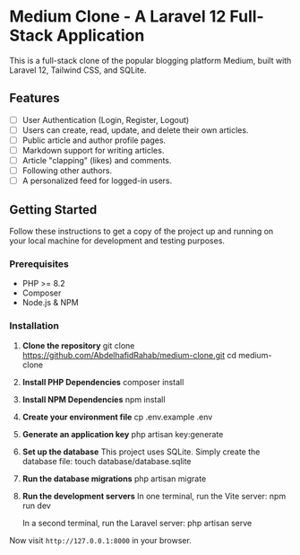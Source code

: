 # Medium Clone - A Laravel 12 Full-Stack Application

This is a full-stack clone of the popular blogging platform Medium, built with Laravel 12, Tailwind CSS, and SQLite.

## Features

*   [ ] User Authentication (Login, Register, Logout)
*   [ ] Users can create, read, update, and delete their own articles.
*   [ ] Public article and author profile pages.
*   [ ] Markdown support for writing articles.
*   [ ] Article "clapping" (likes) and comments.
*   [ ] Following other authors.
*   [ ] A personalized feed for logged-in users.

## Getting Started

Follow these instructions to get a copy of the project up and running on your local machine for development and testing purposes.

### Prerequisites

*   PHP >= 8.2
*   Composer
*   Node.js & NPM

### Installation

1.  **Clone the repository**
    git clone https://github.com/AbdelhafidRahab/medium-clone.git
    cd medium-clone

2.  **Install PHP Dependencies**
    composer install

3.  **Install NPM Dependencies**
    npm install

4.  **Create your environment file**
    cp .env.example .env

5.  **Generate an application key**
    php artisan key:generate

6.  **Set up the database**
    This project uses SQLite. Simply create the database file:
    touch database/database.sqlite

7.  **Run the database migrations**
    php artisan migrate

8.  **Run the development servers**
    In one terminal, run the Vite server:
    npm run dev
    
    In a second terminal, run the Laravel server:
    php artisan serve

Now visit `http://127.0.0.1:8000` in your browser.